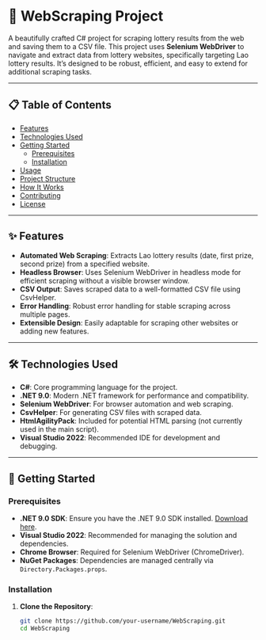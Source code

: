 # 🌟 WebScraping Project

A beautifully crafted C# project for scraping lottery results from the web and saving them to a CSV file. This project uses **Selenium WebDriver** to navigate and extract data from lottery websites, specifically targeting Lao lottery results. It’s designed to be robust, efficient, and easy to extend for additional scraping tasks.

---

## 📋 Table of Contents
- [Features](#features)
- [Technologies Used](#technologies-used)
- [Getting Started](#getting-started)
  - [Prerequisites](#prerequisites)
  - [Installation](#installation)
- [Usage](#usage)
- [Project Structure](#project-structure)
- [How It Works](#how-it-works)
- [Contributing](#contributing)
- [License](#license)

---

## ✨ Features
- **Automated Web Scraping**: Extracts Lao lottery results (date, first prize, second prize) from a specified website.
- **Headless Browser**: Uses Selenium WebDriver in headless mode for efficient scraping without a visible browser window.
- **CSV Output**: Saves scraped data to a well-formatted CSV file using CsvHelper.
- **Error Handling**: Robust error handling for stable scraping across multiple pages.
- **Extensible Design**: Easily adaptable for scraping other websites or adding new features.

---

## 🛠 Technologies Used
- **C#**: Core programming language for the project.
- **.NET 9.0**: Modern .NET framework for performance and compatibility.
- **Selenium WebDriver**: For browser automation and web scraping.
- **CsvHelper**: For generating CSV files with scraped data.
- **HtmlAgilityPack**: Included for potential HTML parsing (not currently used in the main script).
- **Visual Studio 2022**: Recommended IDE for development and debugging.

---

## 🚀 Getting Started

### Prerequisites
- **.NET 9.0 SDK**: Ensure you have the .NET 9.0 SDK installed. [Download here](https://dotnet.microsoft.com/download/dotnet/9.0).
- **Visual Studio 2022**: Recommended for managing the solution and dependencies.
- **Chrome Browser**: Required for Selenium WebDriver (ChromeDriver).
- **NuGet Packages**: Dependencies are managed centrally via `Directory.Packages.props`.

### Installation
1. **Clone the Repository**:
   ```bash
   git clone https://github.com/your-username/WebScraping.git
   cd WebScraping
